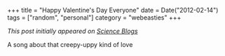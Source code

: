 +++
title = "Happy Valentine's Day Everyone"
date = Date("2012-02-14")
tags = ["random", "personal"]
category = "webeasties"
+++

_This post initially appeared on [Science Blogs](http://scienceblogs.com/webeasties)_

A song about that creepy-uppy kind of love

      
  
